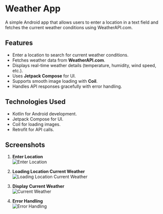 # Weather App

A simple Android app that allows users to enter a location in a text field and fetches the current weather conditions using WeatherAPI.com.

## Features

- Enter a location to search for current weather conditions.
- Fetches weather data from **WeatherAPI.com**.
- Displays real-time weather details (temperature, humidity, wind speed, etc.).
- Uses **Jetpack Compose** for UI.
- Supports smooth image loading with **Coil**.
- Handles API responses gracefully with error handling.

## Technologies Used

- Kotlin for Android development.
- Jetpack Compose for UI.
- Coil for loading images.
- Retrofit for API calls.

## Screenshots

1. **Enter Location**  
   ![Enter Location](screenshots/Enter.jpeg)

2. **Loading Location Current Weather**  
   ![Loading Location Current Weather](screenshots/Loading.jpeg)

3. **Display Current Weather**  
   ![Current Weather](screenshots/Current.jpeg)

4. **Error Handling**  
   ![Error Handling](screenshots/Failed.jpeg)



